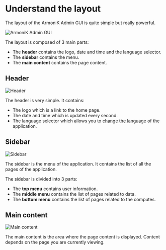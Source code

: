 # Understand the layout

The layout of the ArmoniK Admin GUI is quite simple but really powerful.

![ArmoniK Admin GUI](/images/ArmoniK_Admin_GUI.png)

The layout is composed of 3 main parts:

- The **header** contains the logo, date and time and the language selector.
- The **sidebar** contains the menu.
- The **main content** contains the page content.

## Header

![Header](/images/header.png)

The header is very simple. It contains:

- The logo which is a link to the home page.
- The date and time which is updated every second.
- The language selector which allows you to [change the language](./languages.md) of the application.

## Sidebar

![Sidebar](/images/sidebar.png)

The sidebar is the menu of the application. It contains the list of all the pages of the application.

The sidebar is divided into 3 parts:

- The **top menu** contains user information.
- The **middle menu** contains the list of pages related to data.
- The **bottom menu** contains the list of pages related to the computes.

## Main content

![Main content](/images/main-content.png)

The main content is the area where the page content is displayed. Content depends on the page you are currently viewing.
